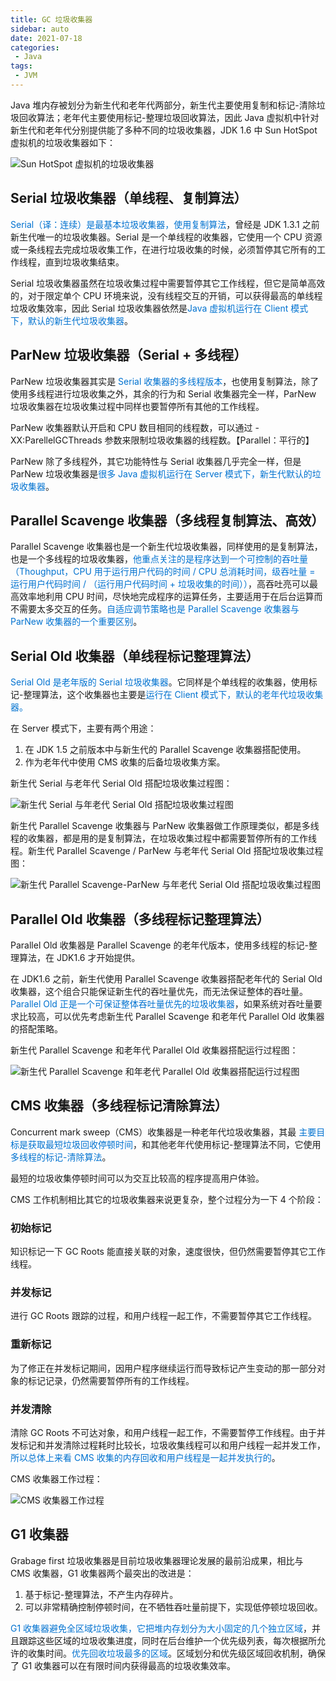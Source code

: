 ```yaml
---
title: GC 垃圾收集器
sidebar: auto
date: 2021-07-18
categories:
 - Java
tags:
 - JVM
---
```


Java 堆内存被划分为新生代和老年代两部分，新生代主要使用复制和标记-清除垃圾回收算法；老年代主要使用标记-整理垃圾回收算法，因此 Java 虚拟机中针对新生代和老年代分别提供能了多种不同的垃圾收集器，JDK 1.6 中 Sun HotSpot 虚拟机的垃圾收集器如下：

<img :src="$withBase('/img/java/jvm/Sun HotSpot 虚拟机的垃圾收集器.png')" alt="Sun HotSpot 虚拟机的垃圾收集器">

## Serial 垃圾收集器（单线程、复制算法）

<font color='#0172D0'>Serial（译：连续）是最基本垃圾收集器，使用复制算法</font>，曾经是 JDK 1.3.1 之前新生代唯一的垃圾收集器。Serial 是一个单线程的收集器，它使用一个 CPU 资源或一条线程去完成垃圾收集工作，在进行垃圾收集的时候，必须暂停其它所有的工作线程，直到垃圾收集结束。

Serial 垃圾收集器虽然在垃圾收集过程中需要暂停其它工作线程，但它是简单高效的，对于限定单个 CPU 环境来说，没有线程交互的开销，可以获得最高的单线程垃圾收集效率，因此 Serial 垃圾收集器依然是<font color='#0172D0'>Java 虚拟机运行在 Client 模式下，默认的新生代垃圾收集器</font>。

## ParNew 垃圾收集器（Serial + 多线程）

ParNew 垃圾收集器其实是 <font color='#0172D0'>Serial 收集器的多线程版本</font>，也使用复制算法，除了使用多线程进行垃圾收集之外，其余的行为和 Serial 收集器完全一样，ParNew 垃圾收集器在垃圾收集过程中同样也要暂停所有其他的工作线程。

ParNew 收集器默认开启和 CPU 数目相同的线程数，可以通过 -XX:ParellelGCThreads 参数来限制垃圾收集器的线程数。【Parallel：平行的】

ParNew 除了多线程外，其它功能特性与 Serial 收集器几乎完全一样，但是 ParNew 垃圾收集器是<font color='#0172D0'>很多 Java 虚拟机运行在 Server 模式下，新生代默认的垃圾收集器</font>。

## Parallel Scavenge 收集器（多线程复制算法、高效）

Parallel Scavenge 收集器也是一个新生代垃圾收集器，同样使用的是复制算法，也是一个多线程的垃圾收集器，<font color='#0172D0'>他重点关注的是程序达到一个可控制的吞吐量（Thoughput，CPU 用于运行用户代码的时间 / CPU 总消耗时间，级吞吐量 = 运行用户代码时间 / （运行用户代码时间 + 垃圾收集的时间））</font>，高吞吐亮可以最高效率地利用 CPU 时间，尽快地完成程序的运算任务，主要适用于在后台运算而不需要太多交互的任务。<font color='#0172D0'>自适应调节策略也是 Parallel Scavenge 收集器与 ParNew 收集器的一个重要区别</font>。

## Serial Old 收集器（单线程标记整理算法）

<font color='#0172D0'>Serial Old 是老年版的 Serial 垃圾收集器</font>。它同样是个单线程的收集器，使用标记-整理算法，这个收集器也主要是<font color='#0172D0'>运行在 Client 模式下，默认的老年代垃圾收集器。</font>

在 Server 模式下，主要有两个用途：

1. 在 JDK 1.5 之前版本中与新生代的 Parallel Scavenge 收集器搭配使用。
2. 作为老年代中使用 CMS 收集的后备垃圾收集方案。

新生代 Serial 与老年代 Serial Old 搭配垃圾收集过程图：

<img :src="$withBase('/img/java/jvm/新生代 Serial 与年老代 Serial Old 搭配垃圾收集过程图.png')" alt="新生代 Serial 与年老代 Serial Old 搭配垃圾收集过程图">

新生代 Parallel Scavenge 收集器与 ParNew 收集器做工作原理类似，都是多线程的收集器，都是用的是复制算法，在垃圾收集过程中都需要暂停所有的工作线程。新生代 Parallel Scavenge / ParNew 与老年代 Serial Old 搭配垃圾收集过程图：

<img :src="$withBase('/img/java/jvm/新生代 Parallel Scavenge-ParNew 与年老代 Serial Old 搭配垃圾收集过程图.png')" alt="新生代 Parallel Scavenge-ParNew 与年老代 Serial Old 搭配垃圾收集过程图">

## Parallel Old 收集器（多线程标记整理算法）

Parallel Old 收集器是 Parallel Scavenge 的老年代版本，使用多线程的标记-整理算法，在 JDK1.6 才开始提供。

在 JDK1.6 之前，新生代使用 Parallel Scavenge 收集器搭配老年代的 Serial Old 收集器，这个组合只能保证新生代的吞吐量优先，而无法保证整体的吞吐量。<font color='#0172D0'> Parallel Old 正是一个可保证整体吞吐量优先的垃圾收集器</font>，如果系统对吞吐量要求比较高，可以优先考虑新生代 Parallel Scavenge 和老年代 Parallel Old 收集器的搭配策略。

新生代 Parallel Scavenge 和老年代 Parallel Old 收集器搭配运行过程图：

<img :src="$withBase('/img/java/jvm/新生代 Parallel Scavenge 和年老代 Parallel Old 收集器搭配运行过程图.png')" alt="新生代 Parallel Scavenge 和年老代 Parallel Old 收集器搭配运行过程图">

## CMS 收集器（多线程标记清除算法）

Concurrent mark sweep（CMS）收集器是一种老年代垃圾收集器，其最<font color='#0172D0'> 主要目标是获取最短垃圾回收停顿时间</font>，和其他老年代使用标记-整理算法不同，它使用<font color='#0172D0'> 多线程的标记-清除算法</font>。

最短的垃圾收集停顿时间可以为交互比较高的程序提高用户体验。

CMS 工作机制相比其它的垃圾收集器来说更复杂，整个过程分为一下 4 个阶段：

### 初始标记

知识标记一下 GC Roots 能直接关联的对象，速度很快，但仍然需要暂停其它工作线程。

### 并发标记

进行 GC Roots 跟踪的过程，和用户线程一起工作，不需要暂停其它工作线程。

### 重新标记

为了修正在并发标记期间，因用户程序继续运行而导致标记产生变动的那一部分对象的标记记录，仍然需要暂停所有的工作线程。

### 并发清除

清除 GC Roots 不可达对象，和用户线程一起工作，不需要暂停工作线程。由于并发标记和并发清除过程耗时比较长，垃圾收集线程可以和用户线程一起并发工作，<font color='#0172D0'> 所以总体上来看 CMS  收集的内存回收和用户线程是一起并发执行的</font>。

CMS 收集器工作过程：

<img :src="$withBase('/img/java/jvm/CMS 收集器工作过程.png')" alt="CMS 收集器工作过程">

## G1 收集器

Grabage first 垃圾收集器是目前垃圾收集器理论发展的最前沿成果，相比与 CMS 收集器，G1 收集器两个最突出的改进是：

1. 基于标记-整理算法，不产生内存碎片。
2. 可以非常精确控制停顿时间，在不牺牲吞吐量前提下，实现低停顿垃圾回收。

<font color='#0172D0'>G1 收集器避免全区域垃圾收集，它把堆内存划分为大小固定的几个独立区域</font>，并且跟踪这些区域的垃圾收集进度，同时在后台维护一个优先级列表，每次根据所允许的收集时间。<font color='#0172D0'>优先回收垃圾最多的区域</font>。区域划分和优先级区域回收机制，确保了 G1 收集器可以在有限时间内获得最高的垃圾收集效率。
